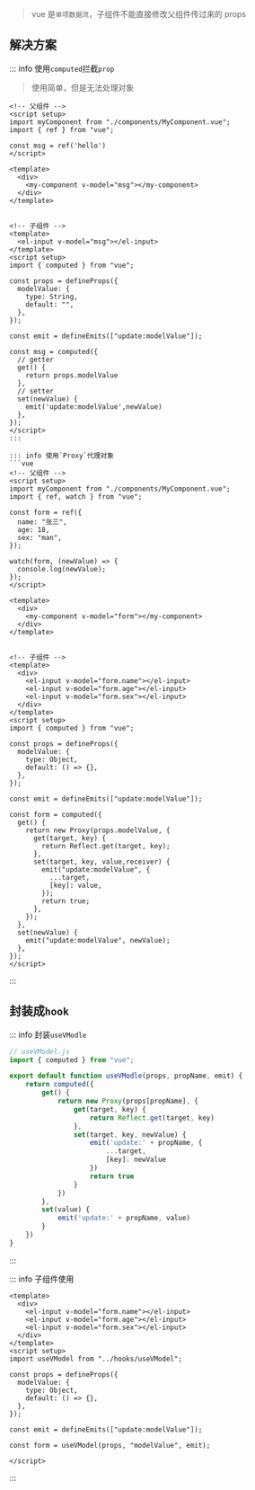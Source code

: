 <c-title title="妙用Computed" />

> vue 是`单项数据流`，子组件不能直接修改父组件传过来的 props

## 解决方案

::: info 使用`computed`拦截`prop`

> 使用简单，但是无法处理对象

```vue
<!-- 父组件 -->
<script setup>
import myComponent from "./components/MyComponent.vue";
import { ref } from "vue";

const msg = ref('hello')
</script>

<template>
  <div>
    <my-component v-model="msg"></my-component>
  </div>
</template>


<!-- 子组件 -->
<template>
  <el-input v-model="msg"></el-input>
</template>
<script setup>
import { computed } from "vue";

const props = defineProps({
  modelValue: {
    type: String,
    default: "",
  },
});

const emit = defineEmits(["update:modelValue"]);

const msg = computed({
  // getter
  get() {
    return props.modelValue
  },
  // setter
  set(newValue) {
    emit('update:modelValue',newValue)
  },
});
</script>
:::

::: info 使用`Proxy`代理对象
```vue
<!-- 父组件 -->
<script setup>
import myComponent from "./components/MyComponent.vue";
import { ref, watch } from "vue";

const form = ref({
  name: "张三",
  age: 18,
  sex: "man",
});

watch(form, (newValue) => {
  console.log(newValue);
});
</script>

<template>
  <div>
    <my-component v-model="form"></my-component>
  </div>
</template>


<!-- 子组件 -->
<template>
  <div>
    <el-input v-model="form.name"></el-input>
    <el-input v-model="form.age"></el-input>
    <el-input v-model="form.sex"></el-input>
  </div>
</template>
<script setup>
import { computed } from "vue";

const props = defineProps({
  modelValue: {
    type: Object,
    default: () => {},
  },
});

const emit = defineEmits(["update:modelValue"]);

const form = computed({
  get() {
    return new Proxy(props.modelValue, {
      get(target, key) {
        return Reflect.get(target, key);
      },
      set(target, key, value,receiver) {
        emit("update:modelValue", {
          ...target,
          [key]: value,
        });
        return true;
      },
    });
  },
  set(newValue) {
    emit("update:modelValue", newValue);
  },
});
</script>
```
:::


## 封装成`hook`

::: info 封装`useVModle`
```js
// useVModel.js
import { computed } from "vue";

export default function useVModle(props, propName, emit) {
    return computed({
        get() {
            return new Proxy(props[propName], {
                get(target, key) {
                    return Reflect.get(target, key)
                },
                set(target, key, newValue) {
                    emit('update:' + propName, {
                        ...target,
                        [key]: newValue
                    })
                    return true
                }
            })
        },
        set(value) {
            emit('update:' + propName, value)
        }
    })
}
```
:::

::: info 子组件使用
```vue
<template>
  <div>
    <el-input v-model="form.name"></el-input>
    <el-input v-model="form.age"></el-input>
    <el-input v-model="form.sex"></el-input>
  </div>
</template>
<script setup>
import useVModel from "../hooks/useVModel";

const props = defineProps({
  modelValue: {
    type: Object,
    default: () => {},
  },
});

const emit = defineEmits(["update:modelValue"]);

const form = useVModel(props, "modelValue", emit);

</script>
```
:::

